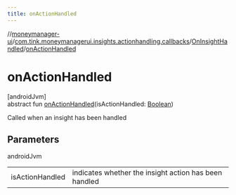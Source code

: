 ```yaml
---
title: onActionHandled
---
```

//[moneymanager-ui](../../../index.html)/[com.tink.moneymanagerui.insights.actionhandling.callbacks](../index.html)/[OnInsightHandled](index.html)/[onActionHandled](on-action-handled.html)



# onActionHandled



[androidJvm]\
abstract fun [onActionHandled](on-action-handled.html)(isActionHandled: [Boolean](https://kotlinlang.org/api/latest/jvm/stdlib/kotlin/-boolean/index.html))



Called when an insight has been handled



## Parameters


androidJvm

| | |
|---|---|
| isActionHandled | indicates whether the insight action has been handled |




